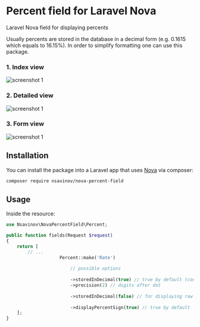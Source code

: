 # Percent field for Laravel Nova
 Laravel Nova field for displaying percents
 
Usually percents are stored in the database in a decimal form (e.g. 0.1615 which equals to 16.15%).
In order to simplify formatting one can use this package.

### 1. Index view
![screenshot 1](https://raw.githubusercontent.com/NikolaySav/nova-percent-field/master/docs/index.png)
### 2. Detailed view
![screenshot 1](https://raw.githubusercontent.com/NikolaySav/nova-percent-field/master/docs/detailed.png)
### 3. Form view
![screenshot 1](https://raw.githubusercontent.com/NikolaySav/nova-percent-field/master/docs/form.png)

## Installation

You can install the package into a Laravel app that uses [Nova](https://nova.laravel.com) via composer:

```bash
composer require nsavinov/nova-percent-field
```

## Usage
Inside the resource:

```php
use Nsavinov\NovaPercentField\Percent;

public function fields(Request $request)
{
    return [
        // ...
                    Percent::make('Rate')
                    
                        // possible options
                        
                        ->storedInDecimal(true) // true by default (converts 0.15 to 15.00)
                        ->precision(2) // digits after dot
                        
                        ->storedInDecimal(false) // for displaying raw value from database
                        
                        ->displayPercentSign(true) // true by default
    ];
}
```
